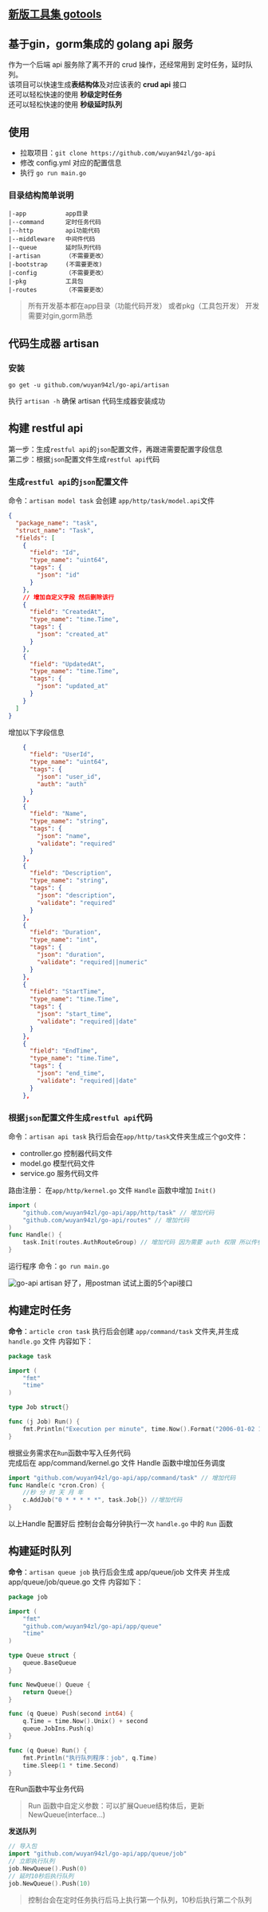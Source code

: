 ## [新版工具集 gotools](https://github.com/wuyan94zl/gotools)

## 基于gin，gorm集成的 golang api 服务
作为一个后端 api 服务除了离不开的 crud 操作，还经常用到 定时任务，延时队列。  
该项目可以快速生成**表结构体**及对应该表的 **crud api** 接口  
还可以轻松快速的使用 **秒级定时任务**  
还可以轻松快速的使用 **秒级延时队列**
## 使用
- 拉取项目：`git clone https://github.com/wuyan94zl/go-api`  
- 修改 config.yml 对应的配置信息    
- 执行 `go run main.go`  

### 目录结构简单说明
```
|-app           app目录
|--command      定时任务代码
|--http         api功能代码
|--middleware   中间件代码
|--queue        延时队列代码
|-artisan       （不需要更改）
|-bootstrap     (不需要更改)
|-config        （不需要更改）
|-pkg           工具包
|-routes        （不需要更改）
```
> 所有开发基本都在app目录（功能代码开发） 或者pkg（工具包开发）
> 开发需要对gin,gorm熟悉


## 代码生成器 artisan
### 安装
`go get -u github.com/wuyan94zl/go-api/artisan`

执行 `artisan -h` 确保 artisan 代码生成器安装成功

## 构建 restful api
第一步：生成`restful api`的`json`配置文件，再跟进需要配置字段信息  
第二步：根据`json`配置文件生成`restful api`代码

### 生成`restful api`的`json`配置文件
命令：`artisan model task`
会创建 `app/http/task/model.api`文件
```json
{
  "package_name": "task",
  "struct_name": "Task",
  "fields": [
    {
      "field": "Id",
      "type_name": "uint64",
      "tags": {
        "json": "id"
      }
    },
	// 增加自定义字段 然后删除该行
    {
      "field": "CreatedAt",
      "type_name": "time.Time",
      "tags": {
        "json": "created_at"
      }
    },
    {
      "field": "UpdatedAt",
      "type_name": "time.Time",
      "tags": {
        "json": "updated_at"
      }
    }
  ]
}
```
增加以下字段信息
```json
    {
      "field": "UserId",
      "type_name": "uint64",
      "tags": {
        "json": "user_id",
        "auth": "auth"
      }
    },
    {
      "field": "Name",
      "type_name": "string",
      "tags": {
        "json": "name",
        "validate": "required"
      }
    },
    {
      "field": "Description",
      "type_name": "string",
      "tags": {
        "json": "description",
        "validate": "required"
      }
    },
    {
      "field": "Duration",
      "type_name": "int",
      "tags": {
        "json": "duration",
        "validate": "required||numeric"
      }
    },
    {
      "field": "StartTime",
      "type_name": "time.Time",
      "tags": {
        "json": "start_time",
        "validate": "required||date"
      }
    },
    {
      "field": "EndTime",
      "type_name": "time.Time",
      "tags": {
        "json": "end_time",
        "validate": "required||date"
      }
    },
```

### 根据`json`配置文件生成`restful api`代码
命令：`artisan api task`
执行后会在`app/http/task`文件夹生成三个go文件：
- controller.go 控制器代码文件
- model.go 模型代码文件
- service.go 服务代码文件

路由注册：
在`app/http/kernel.go` 文件 `Handle` 函数中增加 `Init()`
```go
import (
	"github.com/wuyan94zl/go-api/app/http/task" // 增加代码
	"github.com/wuyan94zl/go-api/routes" // 增加代码
)
func Handle() {
	task.Init(routes.AuthRouteGroup) // 增加代码 因为需要 auth 权限 所以传参 routes.AuthRouteGroup
}
```

运行程序
命令：`go run main.go`

![go-api artisan](https://cdn.learnku.com/uploads/images/202106/18/29943/hGh6BM602j.png!large)
好了，用postman 试试上面的5个api接口

## 构建定时任务

**命令**：`article cron task`
执行后会创建 `app/command/task` 文件夹,并生成 `handle.go` 文件 内容如下：
```go
package task

import (
	"fmt"
	"time"
)

type Job struct{}

func (j Job) Run() {
	fmt.Println("Execution per minute", time.Now().Format("2006-01-02 15:4:05"))
}

```

根据业务需求在`Run`函数中写入任务代码  
完成后在 app/command/kernel.go 文件 Handle 函数中增加任务调度
```go
import "github.com/wuyan94zl/go-api/app/command/task" // 增加代码
func Handle(c *cron.Cron) {
	//秒 分 时 天 月 年
	c.AddJob("0 * * * * *", task.Job{}) //增加代码
}

```
以上Handle 配置好后 控制台会每分钟执行一次 `handle.go` 中的 `Run` 函数

## 构建延时队列
**命令**：`artisan queue job`
执行后会生成 app/queue/job 文件夹 并生成 app/queue/job/queue.go 文件 内容如下：
```go
package job

import (
	"fmt"
	"github.com/wuyan94zl/go-api/app/queue"
	"time"
)

type Queue struct {
	queue.BaseQueue
}

func NewQueue() Queue {
	return Queue{}
}

func (q Queue) Push(second int64) {
	q.Time = time.Now().Unix() + second
	queue.JobIns.Push(q)
}

func (q Queue) Run() {
	fmt.Println("执行队列程序：job", q.Time)
	time.Sleep(1 * time.Second)
}

```
在Run函数中写业务代码
> Run 函数中自定义参数：可以扩展Queue结构体后，更新NewQueue(interface...)

**发送队列**
```go
// 导入包
import "github.com/wuyan94zl/go-api/app/queue/job"
// 立即执行队列
job.NewQueue().Push(0)
// 延时10秒后执行队列
job.NewQueue().Push(10)
``` 
> 控制台会在定时任务执行后马上执行第一个队列，10秒后执行第二个队列

